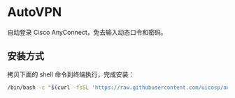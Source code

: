 # AutoVPN
自动登录 Cisco AnyConnect，免去输入动态口令和密码。

## 安装方式
拷贝下面的 shell 命令到终端执行，完成安装：
```bash
/bin/bash -c "$(curl -fsSL 'https://raw.githubusercontent.com/uicosp/auto-vpn/main/install.sh')"
```